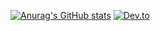 [![Anurag's GitHub stats](https://github-readme-stats.vercel.app/api?username=kvphan5)](https://github.com/anuraghazra/github-readme-stats)
[![Dev.to](https://github-readme-stats.vercel.app/api/pin/?username=thepracticaldev&repo=dev.to)](https://github.com/thepracticaldev/dev.to)

